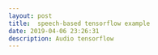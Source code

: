 ```yaml
---
layout: post
title:  speech-based tensorflow example
date: 2019-04-06 23:26:31
description: Audio tensorflow
---
```


<html>
  <head>
    <script src="https://unpkg.com/@tensorflow/tfjs@0.15.3/dist/tf.js"></script>
    <script src="https://unpkg.com/@tensorflow-models/speech-commands"></script>
  </head>
  <body>
    <div id="console"></div>
    <script src="/assets/js/webtfaudio.js"></script>
  </body>
</html>
